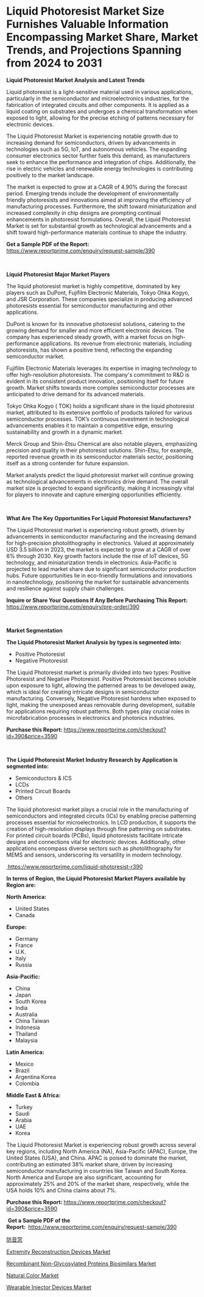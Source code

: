 <p><h1>Liquid Photoresist Market Size Furnishes Valuable Information Encompassing Market Share, Market Trends, and Projections Spanning from 2024 to 2031</h1></p><p><strong>Liquid Photoresist Market Analysis and Latest Trends</strong></p>
<p><p>Liquid photoresist is a light-sensitive material used in various applications, particularly in the semiconductor and microelectronics industries, for the fabrication of integrated circuits and other components. It is applied as a liquid coating on substrates and undergoes a chemical transformation when exposed to light, allowing for the precise etching of patterns necessary for electronic devices. </p><p>The Liquid Photoresist Market is experiencing notable growth due to increasing demand for semiconductors, driven by advancements in technologies such as 5G, IoT, and autonomous vehicles. The expanding consumer electronics sector further fuels this demand, as manufacturers seek to enhance the performance and integration of chips. Additionally, the rise in electric vehicles and renewable energy technologies is contributing positively to the market landscape.</p><p>The market is expected to grow at a CAGR of 4.90% during the forecast period. Emerging trends include the development of environmentally friendly photoresists and innovations aimed at improving the efficiency of manufacturing processes. Furthermore, the shift toward miniaturization and increased complexity in chip designs are prompting continual enhancements in photoresist formulations. Overall, the Liquid Photoresist Market is set for substantial growth as technological advancements and a shift toward high-performance materials continue to shape the industry.</p></p>
<p><strong>Get a Sample PDF of the Report:&nbsp;</strong> <a href="https://www.reportprime.com/enquiry/request-sample/390">https://www.reportprime.com/enquiry/request-sample/390</a></p>
<p>&nbsp;</p>
<p><strong>Liquid Photoresist Major Market Players</strong></p>
<p><p>The liquid photoresist market is highly competitive, dominated by key players such as DuPont, Fujifilm Electronic Materials, Tokyo Ohka Kogyo, and JSR Corporation. These companies specialize in producing advanced photoresists essential for semiconductor manufacturing and other applications.</p><p>DuPont is known for its innovative photoresist solutions, catering to the growing demand for smaller and more efficient electronic devices. The company has experienced steady growth, with a market focus on high-performance applications. Its revenue from electronic materials, including photoresists, has shown a positive trend, reflecting the expanding semiconductor market.</p><p>Fujifilm Electronic Materials leverages its expertise in imaging technology to offer high-resolution photoresists. The company's commitment to R&D is evident in its consistent product innovation, positioning itself for future growth. Market shifts towards more complex semiconductor processes are anticipated to drive demand for its advanced materials.</p><p>Tokyo Ohka Kogyo ( TOK) holds a significant share in the liquid photoresist market, attributed to its extensive portfolio of products tailored for various semiconductor processes. TOK’s continuous investment in technological advancements enables it to maintain a competitive edge, ensuring sustainability and growth in a dynamic market.</p><p>Merck Group and Shin-Etsu Chemical are also notable players, emphasizing precision and quality in their photoresist solutions. Shin-Etsu, for example, reported revenue growth in its semiconductor materials sector, positioning itself as a strong contender for future expansion.</p><p>Market analysts predict the liquid photoresist market will continue growing as technological advancements in electronics drive demand. The overall market size is projected to expand significantly, making it increasingly vital for players to innovate and capture emerging opportunities efficiently.</p></p>
<p>&nbsp;</p>
<p><strong>What Are The Key Opportunities For Liquid Photoresist Manufacturers?</strong></p>
<p><p>The Liquid Photoresist market is experiencing robust growth, driven by advancements in semiconductor manufacturing and the increasing demand for high-precision photolithography in electronics. Valued at approximately USD 3.5 billion in 2023, the market is expected to grow at a CAGR of over 6% through 2030. Key growth factors include the rise of IoT devices, 5G technology, and miniaturization trends in electronics. Asia-Pacific is projected to lead market share due to significant semiconductor production hubs. Future opportunities lie in eco-friendly formulations and innovations in nanotechnology, positioning the market for sustainable advancements and resilience against supply chain challenges.</p></p>
<p><strong>Inquire or Share Your Questions If Any Before Purchasing This Report:</strong> <a href="https://www.reportprime.com/enquiry/pre-order/390">https://www.reportprime.com/enquiry/pre-order/390</a></p>
<p>&nbsp;</p>
<p><strong>Market Segmentation</strong></p>
<p><strong>The Liquid Photoresist Market Analysis by types is segmented into:</strong></p>
<p><ul><li>Positive Photoresist</li><li>Negative Photoresist</li></ul></p>
<p><p>The Liquid Photoresist market is primarily divided into two types: Positive Photoresist and Negative Photoresist. Positive Photoresist becomes soluble upon exposure to light, allowing the patterned areas to be developed away, which is ideal for creating intricate designs in semiconductor manufacturing. Conversely, Negative Photoresist hardens when exposed to light, making the unexposed areas removable during development, suitable for applications requiring robust patterns. Both types play crucial roles in microfabrication processes in electronics and photonics industries.</p></p>
<p><strong>Purchase this Report:&nbsp;</strong><a href="https://www.reportprime.com/checkout?id=390&price=3590">https://www.reportprime.com/checkout?id=390&price=3590</a></p>
<p>&nbsp;</p>
<p><strong>The Liquid Photoresist Market Industry Research by Application is segmented into:</strong></p>
<p><ul><li>Semiconductors & ICS</li><li>LCDs</li><li>Printed Circuit Boards</li><li>Others</li></ul></p>
<p><p>The liquid photoresist market plays a crucial role in the manufacturing of semiconductors and integrated circuits (ICs) by enabling precise patterning processes essential for microelectronics. In LCD production, it supports the creation of high-resolution displays through fine patterning on substrates. For printed circuit boards (PCBs), liquid photoresists facilitate intricate designs and connections vital for electronic devices. Additionally, other applications encompass diverse sectors such as photolithography for MEMS and sensors, underscoring its versatility in modern technology.</p></p>
<p><a href="https://www.reportprime.com/liquid-photoresist-r390">&nbsp;https://www.reportprime.com/liquid-photoresist-r390</a></p>
<p><strong>In terms of Region, the Liquid Photoresist Market Players available by Region are:</strong></p>
<p>
    <p> <strong> North America: </strong>
        <ul>
            <li>United States</li>
            <li>Canada</li>
        </ul>
        </p> 
    <p> <strong> Europe: </strong>
        <ul>
            <li>Germany</li>
            <li>France</li>
            <li>U.K.</li>
            <li>Italy</li>
            <li>Russia</li>
        </ul>
        </p> 
    <p> <strong> Asia-Pacific: </strong>
        <ul>
            <li>China</li>
            <li>Japan</li>
            <li>South Korea</li>
            <li>India</li>
            <li>Australia</li>
            <li>China Taiwan</li>
            <li>Indonesia</li>
            <li>Thailand</li>
            <li>Malaysia</li>
        </ul>
        </p> 
    <p> <strong> Latin America: </strong>
        <ul>
            <li>Mexico</li>
            <li>Brazil</li>
            <li>Argentina Korea</li>
            <li>Colombia</li>
        </ul>
        </p> 
    <p> <strong> Middle East & Africa: </strong>
        <ul>
            <li>Turkey</li>
            <li>Saudi</li>
            <li>Arabia</li>
            <li>UAE</li>
            <li>Korea</li>
        </ul>
    </p>
    </p>
<p><p>The Liquid Photoresist Market is experiencing robust growth across several key regions, including North America (NA), Asia-Pacific (APAC), Europe, the United States (USA), and China. APAC is poised to dominate the market, contributing an estimated 38% market share, driven by increasing semiconductor manufacturing in countries like Taiwan and South Korea. North America and Europe are also significant, accounting for approximately 25% and 20% of the market share, respectively, while the USA holds 10% and China claims about 7%.</p></p>
<p><strong>Purchase this Report: </strong><a href="https://www.reportprime.com/checkout?id=390&price=3590">https://www.reportprime.com/checkout?id=390&price=3590</a></p>
<p>&nbsp;<strong>Get a Sample PDF of the Report:&nbsp;&nbsp;</strong><a href="https://www.reportprime.com/enquiry/request-sample/390">https://www.reportprime.com/enquiry/request-sample/390</a></p>
<p><strong></strong></p>
<p><p><a href="https://medium.com/@harper17bmoles/%E3%82%A6%E3%82%A3%E3%83%B3%E3%83%89%E3%82%A6%E3%81%AE%E9%98%B2%E9%9F%B3%E5%B8%82%E5%A0%B4%E3%81%AB%E9%96%A2%E3%81%99%E3%82%8B%E3%82%B0%E3%83%AD%E3%83%BC%E3%83%90%E3%83%AB%E3%81%AA%E8%A6%96%E7%82%B9-%E3%83%88%E3%83%AC%E3%83%B3%E3%83%89%E3%81%A8%E4%BA%88%E6%B8%AC-2024%E5%B9%B4-2031%E5%B9%B4-54cd0f0cc9ae">防音窓</a></p><p><a href="https://issuu.com/reportprime-2/docs/extremity-reconstruction-devices-ma_0798dcfca13c01">Extremity Reconstruction Devices Market</a></p><p><a href="https://www.linkedin.com/pulse/global-perspectives-recombinant-non-glycosylated-proteins-znlde?trackingId=PjIvzA9AR%2B%2B3iCm6lfBiQA%3D%3D">Recombinant Non-Glycosylated Proteins Biosimilars Market</a></p><p><a href="https://medium.com/@cearranry14/natural-color-market-global-market-share-and-ranking-overall-sales-and-demand-forecast-2024-2031-d2302affdc93">Natural Color Market</a></p><p><a href="https://issuu.com/reportprime-2/docs/wearable-injector-devices-market-si_c89cf89878a845">Wearable Injector Devices Market</a></p></p>